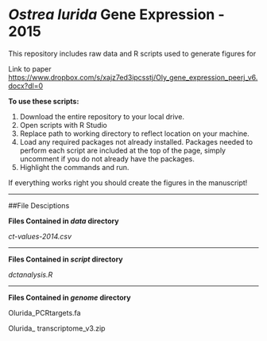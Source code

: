 _Ostrea lurida_ Gene Expression - 2015
=====================

This repository includes raw data and R scripts used to generate figures for 


Link to paper
https://www.dropbox.com/s/xajz7ed3ipcsstj/Oly_gene_expression_peerj_v6.docx?dl=0

**To use these scripts:**

1. Download the entire repository to your local drive. 
2. Open scripts with R Studio
3. Replace path to working directory to reflect location on your machine.
4. Load any required packages not already installed. Packages needed to perform each script are included at the top of the page, simply uncomment if you do not already have the packages.
6. Highlight the commands and run. 

If everything works right you should create the figures in the manuscript!

---

##File Desciptions

**Files Contained in _data_ directory**

_ct-values-2014.csv_
          
--- 
**Files Contained in _script_ directory**

_dctanalysis.R_

--- 
**Files Contained in _genome_ directory**

Olurida_PCRtargets.fa

Olurida_ transcriptome_v3.zip
